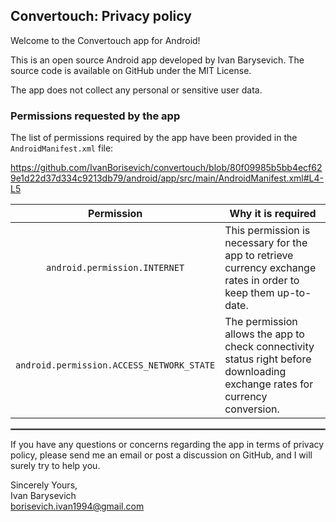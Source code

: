 ## Convertouch: Privacy policy

Welcome to the Convertouch app for Android!

This is an open source Android app developed by Ivan Barysevich. The source code is available on GitHub under the MIT License.

The app does not collect any personal or sensitive user data.

### Permissions requested by the app

The list of permissions required by the app have been provided in the `AndroidManifest.xml` file:

https://github.com/IvanBorisevich/convertouch/blob/80f09985b5bb4ecf629e1d22d37d334c9213db79/android/app/src/main/AndroidManifest.xml#L4-L5
<br/>

| Permission | Why it is required |
| :---: | --- |
| `android.permission.INTERNET` | This permission is necessary for the app to retrieve currency exchange rates in order to keep them up-to-date. |
| `android.permission.ACCESS_NETWORK_STATE` | The permission allows the app to check connectivity status right before downloading exchange rates for currency conversion. |

 <hr style="border:1px solid gray">

If you have any questions or concerns regarding the app in terms of privacy policy, please send me an email or post a discussion on GitHub, and I will surely try to help you.

Sincerely Yours,  
Ivan Barysevich  
borisevich.ivan1994@gmail.com
